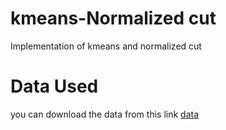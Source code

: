 # kmeans-Normalized cut
Implementation of kmeans and normalized cut

# Data Used
you can download the data from this link [data](https://archive.ics.uci.edu/dataset/256/daily+and+sports+activities)
